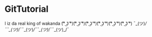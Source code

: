 # GitTutorial
I iz da real king of wakanda
(͡° ͜ʖ ͡°)(͡° ͜ʖ ͡°)(͡° ͜ʖ ͡°)(͡° ͜ʖ ͡°)(͡° ͜ʖ ͡°)(͡° ͜ʖ ͡°)
¯\_(ツ)_/¯¯\_(ツ)_/¯¯\_(ツ)_/¯¯\_(ツ)_/¯¯\_(ツ)_/¯